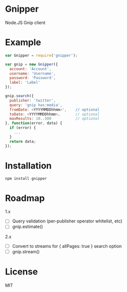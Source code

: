 # Gnipper

Node.JS Gnip client

# Example

``` js
var Gnipper = require('gnipper');

var gnip = new Gnipper({
  account: 'Account',
  username: 'Username',
  password: 'Password',
  label: 'Label'
});

gnip.search({
  publisher: 'twitter',
  query: 'gnip has:media',
  fromDate: <YYYYMMDDhhmm>',    // optional
  toDate: <YYYYMMDDhhmm>,       // optional
  maxResults: 10..500           // optional
}, function(error, data) {
  if (error) {
    ...
  }
  return data;
});
```

# Installation

```
npm install gnipper
```

# Roadmap

1.x

- [ ] Query validation (per-publisher operator whitelist, etc)
- [ ] gnip.estimate()

2.x

- [ ] Convert to streams for { allPages: true } search option
- [ ] gnip.stream()

# License

MIT
